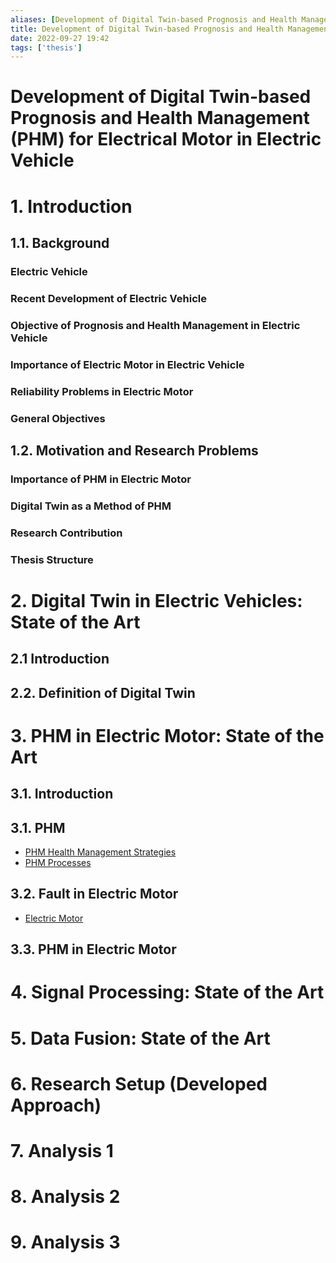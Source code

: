 ```yaml
---
aliases: [Development of Digital Twin-based Prognosis and Health Management (PHM) for Electrical Motor in Electric Vehicle, 'Development of Digital Twin-based Prognosis and Health Management (PHM) for Electrical Motor in Electric Vehicle ', Thesis Structure]
title: Development of Digital Twin-based Prognosis and Health Management (PHM) for Electrical Motor in Electric Vehicle
date: 2022-09-27 19:42
tags: ['thesis']
---
```


# Development of Digital Twin-based Prognosis and Health Management (PHM) for Electrical Motor in Electric Vehicle

# 1. Introduction

## 1.1. Background

### Electric Vehicle

### Recent Development of Electric Vehicle

### Objective of Prognosis and Health Management in Electric Vehicle

### Importance of Electric Motor in Electric Vehicle

### Reliability Problems in Electric Motor

### General Objectives

## 1.2. Motivation and Research Problems

### Importance of PHM in Electric Motor

### Digital Twin as a Method of PHM

### Research Contribution

### Thesis Structure

# 2. Digital Twin in Electric Vehicles: State of the Art

## 2.1 Introduction

## 2.2. Definition of Digital Twin

# 3. PHM in Electric Motor: State of the Art

## 3.1. Introduction

## 3.1. PHM

- [PHM Health Management Strategies](../PHM/PHM-health-management-strategies.md)
- [PHM Processes](../PHM/PHM-processes.md)

## 3.2. Fault in Electric Motor

- [Electric Motor](../electric-motor/electric-motor.md)

## 3.3. PHM in Electric Motor

# 4. Signal Processing: State of the Art

# 5. Data Fusion: State of the Art

# 6. Research Setup (Developed Approach)

# 7. Analysis 1

# 8. Analysis 2

# 9. Analysis 3
